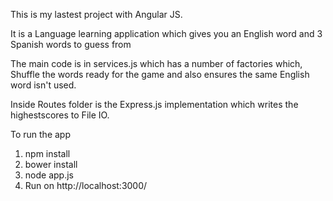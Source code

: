 This is my lastest project with Angular JS.

It is a Language learning application which gives you an English word and 3 Spanish words to guess from

The main code is in services.js which has a number of factories which, Shuffle the words ready for the game and also ensures
the same English word isn't used.

Inside Routes folder is the Express.js implementation which writes the highestscores to File IO.

To run the app

1. npm install
2. bower install
3. node app.js
4. Run on http://localhost:3000/
